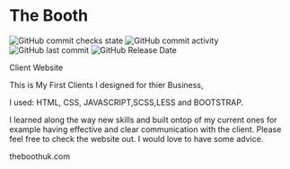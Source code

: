 # The Booth
![GitHub commit checks state](https://img.shields.io/github/checks-status/Raheemshah2809/booth/711ecc21465c09d0aa07f824ae1941c3c9d5dd12)
![GitHub commit activity](https://img.shields.io/github/commit-activity/m/Raheemshah2809/booth)
![GitHub last commit](https://img.shields.io/github/last-commit/Raheemshah2809/booth)
![GitHub Release Date](https://img.shields.io/github/release-date/Raheemshah2809/Booth)

 Client Website 


This is My First Clients I designed for thier Business, 

I used:
HTML, CSS, JAVASCRIPT,SCSS,LESS and BOOTSTRAP.


I learned along the way new skills and built ontop of my current ones for example having effective and clear communication with the client.
Please feel free to check the website out. I would love to have some advice. 

theboothuk.com

